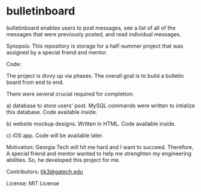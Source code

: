 # bulletinboard
bulletinboard enables users to post messages, see a list of all of the messages that were previously posted, and read individual messages. 

Synopsis:
This repository is storage for a half-summer project that was assigned by a special friend and mentor.

Code:

The project is divvy up via phases. The overall goal is to build a bulletin board from end to end. 

There were several crucial required for completion: 

a) database to store users' post. MySQL commands were written to intialize this database. Code available inside.

b) website mockup designs. Written in HTML. Code available inside. 

c) iOS app. Code will be available later.

Motivation:
Georgia Tech will hit me hard and I want to succeed. Therefore, A special friend and mentor wanted to help me strenghten my engineering abilities. So, he developed this project for me.

Contributors:
tjk3@gatech.edu

License:
MIT License

